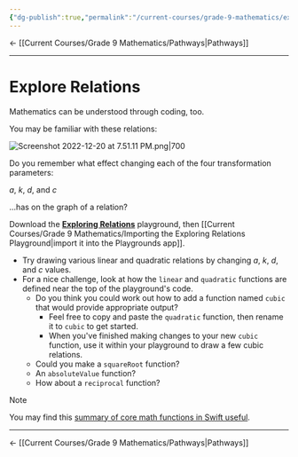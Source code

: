 ```yaml
---
{"dg-publish":true,"permalink":"/current-courses/grade-9-mathematics/explore-relations/explore-relations/","dgHomeLink":false}
---
```



← [[Current Courses/Grade 9 Mathematics/Pathways\|Pathways]]

---

# Explore Relations

Mathematics can be understood through coding, too.

You may be familiar with these relations:

![Screenshot 2022-12-20 at 7.51.11 PM.png|700](/img/user/Attachments/Screenshot%202022-12-20%20at%207.51.11%20PM.png)

Do you remember what effect changing each of the four transformation parameters:

$a$, $k$, $d$, and $c$

...has on the graph of a relation?

Download the [**Exploring Relations**](https://russellgordon.ca/mth1w/exploring-relations.zip) playground, then [[Current Courses/Grade 9 Mathematics/Importing the Exploring Relations Playground\|import it into the Playgrounds app]].

- Try drawing various linear and quadratic relations by changing $a$, $k$, $d$, and $c$ values.
- For a nice challenge, look at how the `linear` and `quadratic` functions are defined near the top of the playground's code.
	- Do you think you could work out how to add a function named `cubic` that would provide appropriate output?
		- Feel free to copy and paste the `quadratic` function, then rename it to `cubic` to get started.
		- When you've finished making changes to your new `cubic` function, use it within your playground to draw a few cubic relations.
	- Could you make a `squareRoot` function?
	- An `absoluteValue` function?
	- How about a `reciprocal` function?

> [!NOTE]
> You may find this [summary of core math functions in Swift useful](https://developer.apple.com/library/archive/documentation/System/Conceptual/ManPages_iPhoneOS/man3/math.3.html#//apple_ref/doc/man/3/math).

---

← [[Current Courses/Grade 9 Mathematics/Pathways\|Pathways]]